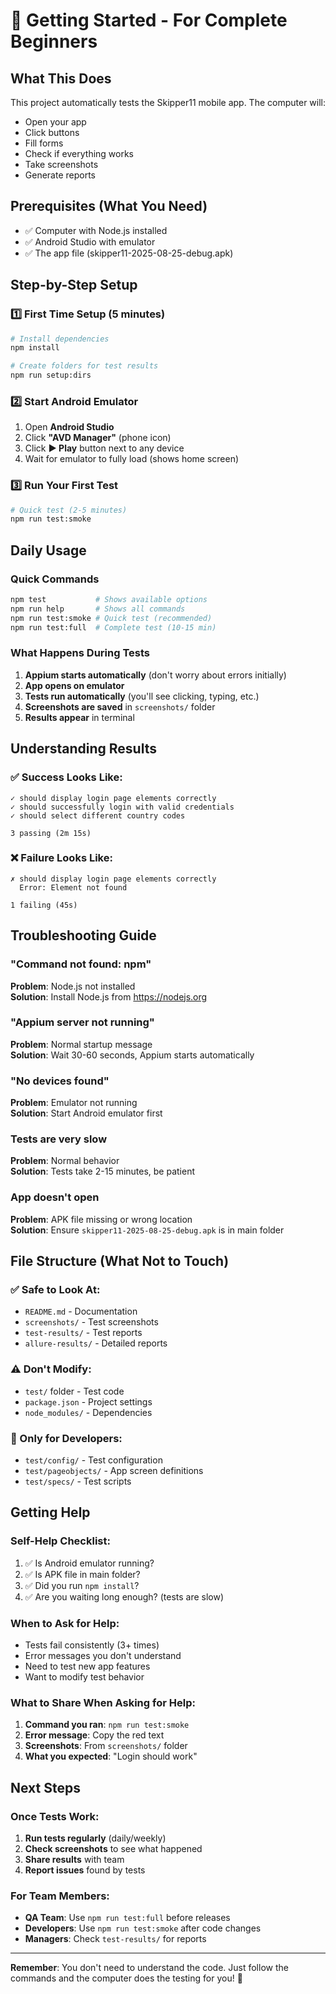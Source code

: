 # 🚀 Getting Started - For Complete Beginners

## What This Does
This project automatically tests the Skipper11 mobile app. The computer will:
- Open your app
- Click buttons
- Fill forms  
- Check if everything works
- Take screenshots
- Generate reports

## Prerequisites (What You Need)
- ✅ Computer with Node.js installed
- ✅ Android Studio with emulator
- ✅ The app file (skipper11-2025-08-25-debug.apk)

## Step-by-Step Setup

### 1️⃣ First Time Setup (5 minutes)
```bash
# Install dependencies
npm install

# Create folders for test results
npm run setup:dirs
```

### 2️⃣ Start Android Emulator
1. Open **Android Studio**
2. Click **"AVD Manager"** (phone icon)
3. Click **▶️ Play** button next to any device
4. Wait for emulator to fully load (shows home screen)

### 3️⃣ Run Your First Test
```bash
# Quick test (2-5 minutes)
npm run test:smoke
```

## Daily Usage

### Quick Commands
```bash
npm test           # Shows available options
npm run help       # Shows all commands
npm run test:smoke # Quick test (recommended)
npm run test:full  # Complete test (10-15 min)
```

### What Happens During Tests
1. **Appium starts automatically** (don't worry about errors initially)
2. **App opens on emulator** 
3. **Tests run automatically** (you'll see clicking, typing, etc.)
4. **Screenshots are saved** in `screenshots/` folder
5. **Results appear** in terminal

## Understanding Results

### ✅ Success Looks Like:
```
✓ should display login page elements correctly
✓ should successfully login with valid credentials  
✓ should select different country codes

3 passing (2m 15s)
```

### ❌ Failure Looks Like:
```
✗ should display login page elements correctly
  Error: Element not found
  
1 failing (45s)
```

## Troubleshooting Guide

### "Command not found: npm"
**Problem**: Node.js not installed  
**Solution**: Install Node.js from https://nodejs.org

### "Appium server not running"
**Problem**: Normal startup message  
**Solution**: Wait 30-60 seconds, Appium starts automatically

### "No devices found"
**Problem**: Emulator not running  
**Solution**: Start Android emulator first

### Tests are very slow
**Problem**: Normal behavior  
**Solution**: Tests take 2-15 minutes, be patient

### App doesn't open
**Problem**: APK file missing or wrong location  
**Solution**: Ensure `skipper11-2025-08-25-debug.apk` is in main folder

## File Structure (What Not to Touch)

### ✅ Safe to Look At:
- `README.md` - Documentation
- `screenshots/` - Test screenshots  
- `test-results/` - Test reports
- `allure-results/` - Detailed reports

### ⚠️ Don't Modify:
- `test/` folder - Test code
- `package.json` - Project settings
- `node_modules/` - Dependencies

### 🔧 Only for Developers:
- `test/config/` - Test configuration
- `test/pageobjects/` - App screen definitions
- `test/specs/` - Test scripts

## Getting Help

### Self-Help Checklist:
1. ✅ Is Android emulator running?
2. ✅ Is APK file in main folder?
3. ✅ Did you run `npm install`?
4. ✅ Are you waiting long enough? (tests are slow)

### When to Ask for Help:
- Tests fail consistently (3+ times)
- Error messages you don't understand
- Need to test new app features
- Want to modify test behavior

### What to Share When Asking for Help:
1. **Command you ran**: `npm run test:smoke`
2. **Error message**: Copy the red text
3. **Screenshots**: From `screenshots/` folder
4. **What you expected**: "Login should work"

## Next Steps

### Once Tests Work:
1. **Run tests regularly** (daily/weekly)
2. **Check screenshots** to see what happened
3. **Share results** with team
4. **Report issues** found by tests

### For Team Members:
- **QA Team**: Use `npm run test:full` before releases
- **Developers**: Use `npm run test:smoke` after code changes  
- **Managers**: Check `test-results/` for reports

---

**Remember**: You don't need to understand the code. Just follow the commands and the computer does the testing for you! 🤖
